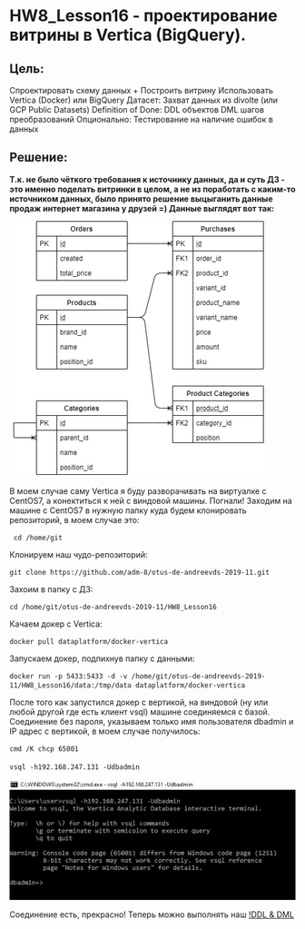# HW8_Lesson16 - проектирование витрины в Vertica (BigQuery).

## Цель: 
Спроектировать схему данных + Построить витрину Использовать Vertica (Docker) или BigQuery 
Датасет: Захват данных из divolte (или GCP Public Datasets) 
Definition of Done:  DDL объектов  DML шагов преобразований 
Опционально: Тестирование на наличие ошибок в данных

## Решение:

**Т.к. не было чёткого требования к источнику данных, да и суть ДЗ - это именно поделать витринки в целом, а не из поработать с каким-то источником данных, было принято решение выцыганить данные продаж интернет магазина у друзей =) Данные выглядят вот так:**

![ERD](https://raw.githubusercontent.com/adm-8/otus-de-andreevds-2019-11/master/HW8_Lesson16/_images/erd.jpg)

В моем случае саму Vertica я буду разворачивать на виртуалке с CentOS7, а конектиться к ней с виндовой машины. Погнали! Заходим на машине с CentOS7 в нужную папку куда будем клонировать репозиторий, в моем случае это:
```
 cd /home/git
```

Клонируем наш чудо-репозиторий:
```
git clone https://github.com/adm-8/otus-de-andreevds-2019-11.git
```
 
Захоим в папку с ДЗ:
```
cd /home/git/otus-de-andreevds-2019-11/HW8_Lesson16
```

Качаем докер с Vertica:
```
docker pull dataplatform/docker-vertica
```

Запускаем докер, подпихнув папку с данными:
```
docker run -p 5433:5433 -d -v /home/git/otus-de-andreevds-2019-11/HW8_Lesson16/data:/tmp/data dataplatform/docker-vertica
```

После того как запустился докер с вертикой, на виндовой (ну или любой другой где есть клиент vsql) машине соединяемся с базой. Соединение без пароля, указываем только имя пользователя dbadmin и IP адрес с вертикой, в моем случае получилось:
```
cmd /K chcp 65001

vsql -h192.168.247.131 -Udbadmin
```
![Connection_OK](https://raw.githubusercontent.com/adm-8/otus-de-andreevds-2019-11/master/HW8_Lesson16/_images/connection_ok.JPG)

Соединение есть, прекрасно! Теперь можно выполнять наш [!DDL & DML](https://github.com/adm-8/otus-de-andreevds-2019-11/blob/master/HW8_Lesson16/DDL_DML.sql)
